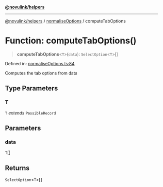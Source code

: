 [**@novulink/helpers**](../../README.md)

***

[@novulink/helpers](../../README.md) / [normaliseOptions](../README.md) / computeTabOptions

# Function: computeTabOptions()

> **computeTabOptions**\<`T`\>(`data`): `SelectOption`\<`T`\>[]

Defined in: [normaliseOptions.ts:84](https://github.com/M-Media-Group/app.novu.link/blob/185285297b092339554122b4cf56a2dcd7525fea/packages/helpers/src/normaliseOptions.ts#L84)

Computes the tab options from data

## Type Parameters

### T

`T` *extends* `PossibleRecord`

## Parameters

### data

`T`[]

## Returns

`SelectOption`\<`T`\>[]
